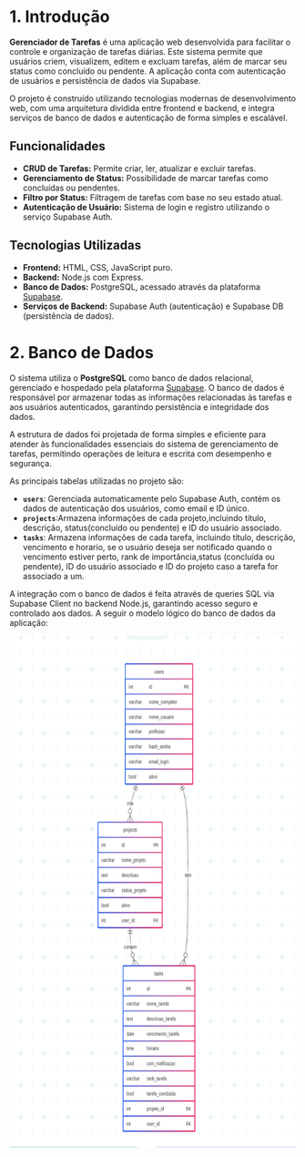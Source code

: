 # <a name="c1"></a>1. Introdução 

**Gerenciador de Tarefas** é uma aplicação web desenvolvida para facilitar o controle e organização de tarefas diárias. Este sistema permite que usuários criem, visualizem, editem e excluam tarefas, além de marcar seu status como concluído ou pendente. A aplicação conta com autenticação de usuários e persistência de dados via Supabase.

O projeto é construído utilizando tecnologias modernas de desenvolvimento web, com uma arquitetura dividida entre frontend e backend, e integra serviços de banco de dados e autenticação de forma simples e escalável.

##  Funcionalidades

- **CRUD de Tarefas:** Permite criar, ler, atualizar e excluir tarefas.
- **Gerenciamento de Status:** Possibilidade de marcar tarefas como concluídas ou pendentes.
- **Filtro por Status:** Filtragem de tarefas com base no seu estado atual.
- **Autenticação de Usuário:** Sistema de login e registro utilizando o serviço Supabase Auth.

##  Tecnologias Utilizadas

- **Frontend:** HTML, CSS, JavaScript puro.
- **Backend:** Node.js com Express.
- **Banco de Dados:** PostgreSQL, acessado através da plataforma [Supabase](https://supabase.io).
- **Serviços de Backend:** Supabase Auth (autenticação) e Supabase DB (persistência de dados).

# <a name="c2"></a>2. Banco de Dados

O sistema utiliza o **PostgreSQL** como banco de dados relacional, gerenciado e hospedado pela plataforma [Supabase](https://supabase.io). O banco de dados é responsável por armazenar todas as informações relacionadas às tarefas e aos usuários autenticados, garantindo persistência e integridade dos dados.

A estrutura de dados foi projetada de forma simples e eficiente para atender às funcionalidades essenciais do sistema de gerenciamento de tarefas, permitindo operações de leitura e escrita com desempenho e segurança.

As principais tabelas utilizadas no projeto são:

- **`users`**: Gerenciada automaticamente pelo Supabase Auth, contém os dados de autenticação dos usuários, como email e ID único.
- **`projects`**:Armazena informações de cada projeto,incluindo título, descrição, status(concluído ou pendente) e ID do usuário associado.
- **`tasks`**: Armazena informações de cada tarefa, incluindo título, descrição, vencimento e horario, se o usuário deseja ser notificado quando o vencimento estiver perto, rank de importância,status (concluída ou pendente), ID do usuário associado e ID do projeto caso a tarefa for associado a um. 



A integração com o banco de dados é feita através de queries SQL via Supabase Client no backend Node.js, garantindo acesso seguro e controlado aos dados. A seguir o modelo lógico do banco de dados da aplicação:

<img src=../assets/Modelo-Logico.png style="width:900x; height:900px;">


